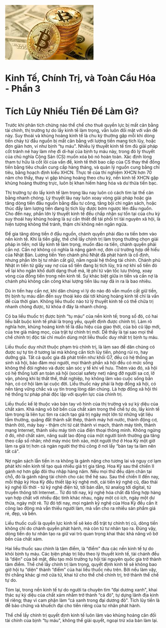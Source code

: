 ![Keo App](../img/dongtien.jpeg)
# Kinh Tế, Chính Trị, và Toàn Cầu Hóa - Phần 3
# Tích Lũy Nhiều Tiền Để Làm Gì?
Trước khi phân tích chừng nào thể chế cho thuê quyền lực bị mất cân bằng tài chính, thị trường tự do lấy kinh tế làm trọng, vẫn luôn đối mặt với vấn đề này. Suy thoái và khủng hoảng kinh tế là chu kỳ thường gặp mỗi khi dòng tiền chảy từ đầu nguồn bị mất cân bằng với lượng tiền mang tích lũy, hoặc đơn giản hơn, ví như bịnh “tụ máu". Nhiều lý thuyết kinh tế tìm đủ giải pháp cốt tránh né hay làm nhẹ đi di-hại của bịnh tụ máu này, trong đó lý thuyết của chủ nghĩa Cộng Sản (CS) muốn xóa bỏ nó hoàn toàn. Xác định lòng tham tư hữu là cốt lõi của vấn đề, kinh tế thời bao cấp của CS thay thế đồng tiền bằng tiêu chuẩn cung cấp hàng tháng, và quản lý nguồn cung bằng chỉ tiêu, bằng hoạch định kiểu XHCN. Thực tế của thí nghiệm XHCN hơn 70 năm cho thấy, thay vì gặp khủng hoảng theo chu kỳ, nền kinh tế XHCN gặp khủng hoảng thường trực, luôn bị khan hiếm hàng hóa và dư thừa tiền bạc.

Thị trường tự do lấy kinh tế làm trọng lâu nay luôn có cách tìm lại thế cân bằng nhanh chóng. Lý thuyết lâu nay luôn xoay vòng giải pháp hoặc gia tăng dòng tiền đầu nguồn bằng đầu tư công, tăng bội chi ngân sách, hoặc thúc đẩy làm lượng tiền đang bị tích lũy được bơm ngược lên đầu nguồn. Cho đến nay, phần lớn lý thuyết kinh tế đều chấp nhận sự tồn tại của chu kỳ suy thoái hay khủng hoảng là sự cần thiết để tái phối trí tài nguyên xã hội, là hiện tượng không thể tránh, thậm chí không nên ngăn ngừa.

Để gia tăng dòng tiền ở đầu nguồn, chánh quyền phải đào ra tiền bơm vào nền kinh tế. Khi là tiền giấy, thể chế lấy chính trị làm trọng thường chọn giải pháp in tiền; nơi lấy kinh tế làm trọng, muốn đào ra tiền, chánh quyền phải cấn nợ. Cấn nợ không có nghĩa là nặng gánh nợ, đơn cử trường hợp dễ hiểu của Nhật Bản. Lượng tiền Yen chánh phủ Nhật đã phát hành là cố định, nhưng phần lớn bị tư nhân cất giữ, nằm ngoài hệ thống tài chính. Chánh phủ Nhật in tiền từ giấy vay nợ của số tiền đang bị tích lũy, trả nợ khi số tiền đó về lại kho ngân khố dưới dạng thuế má, lệ phí từ vận tốc lưu thông, xoay vòng của đồng tiền trong nền kinh tế. Sự khác biệt giữa in tiền và cấn nợ là chánh phủ không cần công khai lượng tiền lâu nay đã in ra là bao nhiêu.

Dù in tiền hay cấn nợ, khi dân chúng vì lý do nào đó vẫn muốn cất giữ tiền, thì bịnh tụ máu dẫn đến suy thoái kéo dài tới khủng hoảng kinh tế chỉ là vấn đề của thời gian. Không liều thuốc nào từ lý thuyết kinh tế có thể chữa trị nhanh chóng được, từ khóa ở đây là nhanh chóng.

Có ba liều thuốc trị được bịnh “tụ máu” của nền kinh tế; trong số đó, có hai liều bắt buộc kinh tế phải là trọng yếu, quyết định được chính trị. Làm rõ nghĩa hơn, khủng hoảng kinh tế là dấu hiệu của giao thời, của bỏ cũ lập mới, của tre già măng mọc, của trật tự chính trị mới. Dễ thấy là tại sao mọi thể chế chính trị độc tài chỉ muốn dùng một liều thuốc duy nhất trị bịnh tụ máu.

Liều thuốc duy nhứt thuộc phạm trù chính trị, là làm sao để dân chúng có được sự tự tin ở tương lai mà không cần tích lũy tiền, phòng rủi ro, hay dưỡng già. Tất cả quốc gia đã phát triển như khối G7, đều có hệ thống an sinh xã hội, bảo đảm mọi người, mọi thành phần xã hội đều có mức sống không thể đói nghèo và được săn sóc y tế khi về hưu. Thêm vào đó, xã hội có hệ thống lưới an toàn xã hội (social safety net) nâng đỡ người sa cơ, lỡ vận, phòng khi bị thất thế, thất nghiệp, họ không lâm vào cuộc sống bần hàn, có cơ hội làm lại cuộc đời. Liều thuốc này phải là hợp đồng xã hội, có nền tảng vững chắc và uy tín trong lòng dân chúng. Là hợp đồng xã hội thì hệ thống tư pháp phải độc lập với quyền lực của chính trị.

Liều thuốc kế lệ thuộc vào bàn tay vô hình của thị trường và sự kỳ diệu của chất xám. Khả năng vô bờ bến của chất xám trong thể chế tự do, lấy kinh tế làm trọng là liên tục tìm ra cách tạo giá trị ngày một lớn từ những vật liệu tầm thường, quặng đất thành sắt thép, thành máy hơi nước, thành động cơ, thành ôtô, máy bay - thậm chí từ cát thành vi mạch, thành máy tính, thành mạng Internet, thành siêu máy tính của điện thoại thông minh. Không ngừng ở đó, nhờ chất xám, năng suất lao động của một người bình thường gia tăng theo cấp số nhân; nhờ máy móc tinh xảo, một người thợ ở Hoa Kỳ một giờ làm ra giá trị hơn cả ngàn người thợ thủ công ở nơi lấy “bàn tay ta làm nên tất cả".

Nợ ngân sách lẫn tiền in ra không là gánh nặng cho tương lai và nguy cơ lạm phát khi nền kinh tế tạo quá nhiều giá trị gia tăng. Hoa Kỳ sau thế chiến II gánh nợ hơn gấp đôi thu nhập hàng năm. Nếu mọi thứ đều dậm chân tại chỗ, đó là gánh nặng tài chính cho các thế hệ sau. Sau thế chiến II đến nay, mỗi thập kỷ Hoa Kỳ đều thiết lập kỹ nghệ mới, cải tiến kỹ nghệ cũ, đào thải kỹ nghệ lỗi thời - từ kỹ nghệ điện tử, tới bán dẫn, từ analog tới digital, từ truyền thông tới Internet… Từ đó tới nay, kỹ nghệ hóa chất đã tổng hợp hàng vạn hợp chất với nhiều đặc tính khác nhau, ngày một có ích, ngày một dư thừa, ngày một rẻ. Từ đó tới nay, mọi ngành kỹ nghệ của Hoa Kỳ đều cần ít công lao động mà vẫn thiếu người làm, mà vẫn cho ra nhiều sản phẩm giá rẻ, đẹp, và bền.

Liều thuốc cuối là quyền lực kinh tế sẽ kéo đổ trật tự chính trị cũ, dòng tiền không chỉ do chánh quyền phát hành, mà còn từ tư nhân tạo ra. Đúng vậy, dòng tiền do tư nhân tạo ra giữ vai trò quan trọng khai thác khả năng vô bờ bến của chất xám.

Hai liều thuốc sau chính là tâm điểm, là “điểm" đưa các nền kinh tế tự do khỏi bịnh tụ máu. Các biện pháp trị liệu theo lý thuyết kinh tế, tài chánh đều là “diện" của bề mặt, đều tạo môi trường tụ hội tài nguyên quốc gia trở thành tâm điểm. Thể chế lấy chính trị làm trọng, quyết định kinh tế sẽ không bao giờ hội tụ “diện" thành “điểm" của hai liều thuốc nêu trên. Bởi nếu làm vậy, thì chẳng khác gì mở cửa tử, khai tử cho thể chế chính trị, trở thành thể chế tự do.

Tóm lại, trong nền kinh tế tự do người ta chuyên tìm “đại dương xanh", khai thác sự kỳ diệu của chất xám nhằm trở thành “cá đỏ", tự dựng lãnh địa kinh tế riêng; thay vì cam phận làm “cá xanh trong đại dương đỏ". Tích lũy tiền là để bảo chứng và khuếch đại cho tiền riêng của tư nhân phát hành.

Thể chế lấy chính trị quyết định kinh tế luôn lâm vào khủng hoảng cân đối tài chính của bịnh “tụ máu", không thể giải quyết, ngoại trừ xóa bàn làm lại.
